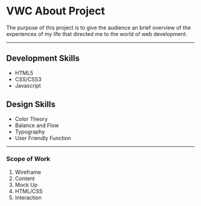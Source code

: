 # VWC About Project
The purpose of this project is to give the audience an brief overview of the experiences of my life that directed me to the world of web development.
***
## Development Skills
* HTML5
* CSS/CSS3
* Javascript 

## Design Skills
* Color Theory
* Balance and Flow
* Typography
* User Friendly Function

***

### Scope of Work
1. Wireframe 
2. Content 
3. Mock Up
4. HTML/CSS
5. Interaction

